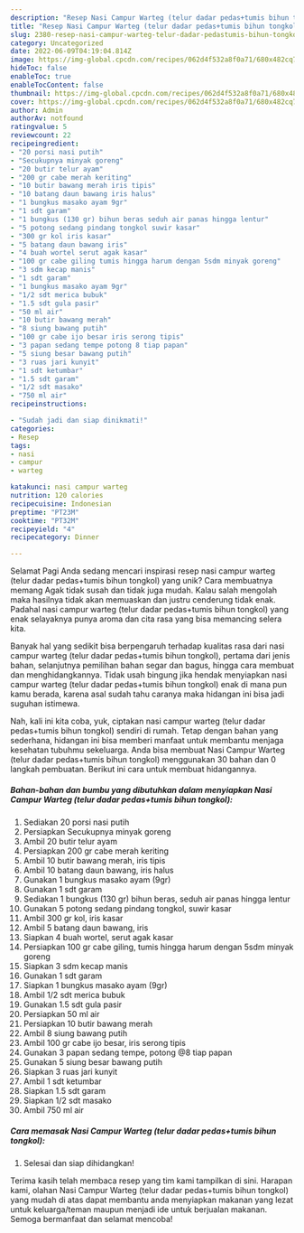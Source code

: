 ```yaml
---
description: "Resep Nasi Campur Warteg (telur dadar pedas+tumis bihun tongkol) yang Enak, Enak"
title: "Resep Nasi Campur Warteg (telur dadar pedas+tumis bihun tongkol) yang Enak, Enak"
slug: 2380-resep-nasi-campur-warteg-telur-dadar-pedastumis-bihun-tongkol-yang-enak-enak
category: Uncategorized
date: 2022-06-09T04:19:04.814Z
image: https://img-global.cpcdn.com/recipes/062d4f532a8f0a71/680x482cq70/nasi-campur-warteg-telur-dadar-pedastumis-bihun-tongkol-foto-resep-utama.jpg
hideToc: false
enableToc: true
enableTocContent: false
thumbnail: https://img-global.cpcdn.com/recipes/062d4f532a8f0a71/680x482cq70/nasi-campur-warteg-telur-dadar-pedastumis-bihun-tongkol-foto-resep-utama.jpg
cover: https://img-global.cpcdn.com/recipes/062d4f532a8f0a71/680x482cq70/nasi-campur-warteg-telur-dadar-pedastumis-bihun-tongkol-foto-resep-utama.jpg
author: Admin
authorAv: notfound
ratingvalue: 5
reviewcount: 22
recipeingredient:
- "20 porsi nasi putih"
- "Secukupnya minyak goreng"
- "20 butir telur ayam"
- "200 gr cabe merah keriting"
- "10 butir bawang merah iris tipis"
- "10 batang daun bawang iris halus"
- "1 bungkus masako ayam 9gr"
- "1 sdt garam"
- "1 bungkus (130 gr) bihun beras seduh air panas hingga lentur"
- "5 potong sedang pindang tongkol suwir kasar"
- "300 gr kol iris kasar"
- "5 batang daun bawang iris"
- "4 buah wortel serut agak kasar"
- "100 gr cabe giling tumis hingga harum dengan 5sdm minyak goreng"
- "3 sdm kecap manis"
- "1 sdt garam"
- "1 bungkus masako ayam 9gr"
- "1/2 sdt merica bubuk"
- "1.5 sdt gula pasir"
- "50 ml air"
- "10 butir bawang merah"
- "8 siung bawang putih"
- "100 gr cabe ijo besar iris serong tipis"
- "3 papan sedang tempe potong 8 tiap papan"
- "5 siung besar bawang putih"
- "3 ruas jari kunyit"
- "1 sdt ketumbar"
- "1.5 sdt garam"
- "1/2 sdt masako"
- "750 ml air"
recipeinstructions:

- "Sudah jadi dan siap dinikmati!"
categories:
- Resep
tags:
- nasi
- campur
- warteg

katakunci: nasi campur warteg 
nutrition: 120 calories
recipecuisine: Indonesian
preptime: "PT23M"
cooktime: "PT32M"
recipeyield: "4"
recipecategory: Dinner

---
```



Selamat Pagi Anda sedang mencari inspirasi resep nasi campur warteg (telur dadar pedas+tumis bihun tongkol) yang unik? Cara membuatnya memang Agak tidak susah dan tidak juga mudah. Kalau salah mengolah maka hasilnya tidak akan memuaskan dan justru cenderung tidak enak. Padahal nasi campur warteg (telur dadar pedas+tumis bihun tongkol) yang enak selayaknya punya aroma dan cita rasa yang bisa memancing selera kita.


Banyak hal yang sedikit bisa berpengaruh terhadap kualitas rasa dari nasi campur warteg (telur dadar pedas+tumis bihun tongkol), pertama dari jenis bahan, selanjutnya pemilihan bahan segar dan bagus, hingga cara membuat dan menghidangkannya. Tidak usah bingung jika hendak menyiapkan nasi campur warteg (telur dadar pedas+tumis bihun tongkol) enak di mana pun kamu berada, karena asal sudah tahu caranya maka hidangan ini bisa jadi suguhan istimewa.




Nah, kali ini kita coba, yuk, ciptakan nasi campur warteg (telur dadar pedas+tumis bihun tongkol) sendiri di rumah. Tetap dengan bahan yang sederhana, hidangan ini bisa memberi manfaat untuk membantu menjaga kesehatan tubuhmu sekeluarga. Anda bisa membuat Nasi Campur Warteg (telur dadar pedas+tumis bihun tongkol) menggunakan 30 bahan dan 0 langkah pembuatan. Berikut ini cara untuk membuat hidangannya.

<!--inarticleads1-->

##### Bahan-bahan dan bumbu yang dibutuhkan dalam menyiapkan Nasi Campur Warteg (telur dadar pedas+tumis bihun tongkol):

1. Sediakan 20 porsi nasi putih
1. Persiapkan Secukupnya minyak goreng
1. Ambil 20 butir telur ayam
1. Persiapkan 200 gr cabe merah keriting
1. Ambil 10 butir bawang merah, iris tipis
1. Ambil 10 batang daun bawang, iris halus
1. Gunakan 1 bungkus masako ayam (9gr)
1. Gunakan 1 sdt garam
1. Sediakan 1 bungkus (130 gr) bihun beras, seduh air panas hingga lentur
1. Gunakan 5 potong sedang pindang tongkol, suwir kasar
1. Ambil 300 gr kol, iris kasar
1. Ambil 5 batang daun bawang, iris
1. Siapkan 4 buah wortel, serut agak kasar
1. Persiapkan 100 gr cabe giling, tumis hingga harum dengan 5sdm minyak goreng
1. Siapkan 3 sdm kecap manis
1. Gunakan 1 sdt garam
1. Siapkan 1 bungkus masako ayam (9gr)
1. Ambil 1/2 sdt merica bubuk
1. Gunakan 1.5 sdt gula pasir
1. Persiapkan 50 ml air
1. Persiapkan 10 butir bawang merah
1. Ambil 8 siung bawang putih
1. Ambil 100 gr cabe ijo besar, iris serong tipis
1. Gunakan 3 papan sedang tempe, potong @8 tiap papan
1. Gunakan 5 siung besar bawang putih
1. Siapkan 3 ruas jari kunyit
1. Ambil 1 sdt ketumbar
1. Siapkan 1.5 sdt garam
1. Siapkan 1/2 sdt masako
1. Ambil 750 ml air




<!--inarticleads2-->

##### Cara memasak Nasi Campur Warteg (telur dadar pedas+tumis bihun tongkol):


1. Selesai dan siap dihidangkan!



Terima kasih telah membaca resep yang tim kami tampilkan di sini. Harapan kami, olahan Nasi Campur Warteg (telur dadar pedas+tumis bihun tongkol) yang mudah di atas dapat membantu anda menyiapkan makanan yang lezat untuk keluarga/teman maupun menjadi ide untuk berjualan makanan. Semoga bermanfaat dan selamat mencoba!

